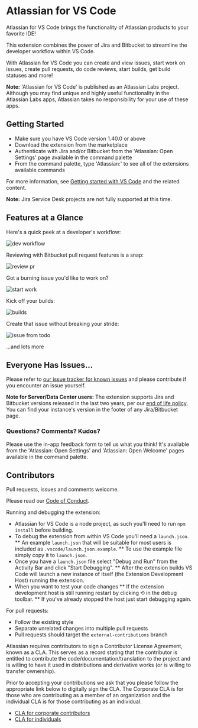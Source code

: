 # Atlassian for VS Code

Atlassian for VS Code brings the functionality of Atlassian products to your favorite IDE!

This extension combines the power of Jira and Bitbucket to streamline the developer workflow within VS Code.

With Atlassian for VS Code you can create and view issues, start work on issues, create pull requests, do code reviews, start builds, get build statuses and more!

**Note:** 'Atlassian for VS Code' is published as an Atlassian Labs project.
Although you may find unique and highly useful functionality in the Atlassian Labs apps, Atlassian takes no responsibility for your use of these apps.

## Getting Started

-   Make sure you have VS Code version 1.40.0 or above
-   Download the extension from the marketplace
-   Authenticate with Jira and/or Bitbucket from the 'Atlassian: Open Settings' page available in the command palette
-   From the command palette, type 'Atlassian:' to see all of the extensions available commands

For more information, see [Getting started with VS Code](https://confluence.atlassian.com/display/BITBUCKET/Getting+started+with+VS+Code) and the related content.

**Note:** Jira Service Desk projects are not fully supported at this time.

## Features at a Glance

Here's a quick peek at a developer's workflow:

![dev workflow](https://bitbucket.org/atlassianlabs/atlascode/raw/main/.readme/dev-workflow.gif)

Reviewing with Bitbucket pull request features is a snap:

![review pr](https://bitbucket.org/atlassianlabs/atlascode/raw/main/.readme/review-pr.gif)

Got a burning issue you'd like to work on?

![start work](https://bitbucket.org/atlassianlabs/atlascode/raw/main/.readme/issue-start-work.gif)

Kick off your builds:

![builds](https://bitbucket.org/atlassianlabs/atlascode/raw/main/.readme/start-pipeline.gif)

Create that issue without breaking your stride:

![issue from todo](https://bitbucket.org/atlassianlabs/atlascode/raw/main/.readme/create-from-code-lens.gif)

...and lots more

## Everyone Has Issues...

Please refer to [our issue tracker for known issues](https://bitbucket.org/atlassianlabs/atlascode/issues) and please contribute if you encounter an issue yourself.

**Note for Server/Data Center users:** The extension supports Jira and Bitbucket versions released in the last two years, per our [end of life policy](https://confluence.atlassian.com/x/ewAID).
You can find your instance's version in the footer of any Jira/Bitbucket page.

### Questions? Comments? Kudos?

Please use the in-app feedback form to tell us what you think! It's available from the 'Atlassian: Open Settings' and 'Atlassian: Open Welcome' pages available in the command palette.

## Contributors

Pull requests, issues and comments welcome.

Please read our [Code of Conduct](CODE_OF_CONDUCT.md).

Running and debugging the extension:

-   Atlassian for VS Code is a node project, as such you'll need to run `npm install` before building.
-   To debug the extension from within VS Code you'll need a `launch.json`.
    ** An example `launch.json` that will be suitable for most users is included as `.vscode/launch.json.example`.
    ** To use the example file simply copy it to `launch.json`.
-   Once you have a `launch.json` file select "Debug and Run" from the Activity Bar and click "Start Debugging".
    \*\* After the extension builds VS Code will launch a new instance of itself (the Extension Development Host) running the extension.
-   When you want to test your code changes
    ** If the extension development host is still running restart by clicking ⟲ in the debug toolbar.
    ** If you've already stopped the host just start debugging again.

For pull requests:

-   Follow the existing style
-   Separate unrelated changes into multiple pull requests
-   Pull requests should target the `external-contributions` branch

Atlassian requires contributors to sign a Contributor License Agreement,
known as a CLA. This serves as a record stating that the contributor is
entitled to contribute the code/documentation/translation to the project
and is willing to have it used in distributions and derivative works
(or is willing to transfer ownership).

Prior to accepting your contributions we ask that you please follow the appropriate
link below to digitally sign the CLA. The Corporate CLA is for those who are
contributing as a member of an organization and the individual CLA is for
those contributing as an individual.

-   [CLA for corporate contributors](https://na2.docusign.net/Member/PowerFormSigning.aspx?PowerFormId=e1c17c66-ca4d-4aab-a953-2c231af4a20b)
-   [CLA for individuals](https://na2.docusign.net/Member/PowerFormSigning.aspx?PowerFormId=3f94fbdc-2fbe-46ac-b14c-5d152700ae5d)
